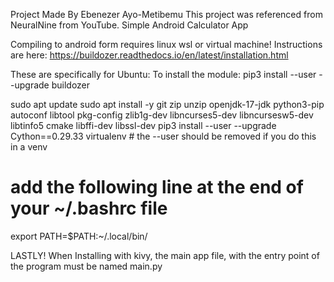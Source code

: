 Project Made By Ebenezer Ayo-Metibemu
This project was referenced from NeuralNine from YouTube. Simple Android Calculator App

Compiling to android form requires linux wsl or virtual machine!
Instructions are here:
https://buildozer.readthedocs.io/en/latest/installation.html

These are specifically for Ubuntu:
To install the module: pip3 install --user --upgrade buildozer

sudo apt update
sudo apt install -y git zip unzip openjdk-17-jdk python3-pip autoconf libtool pkg-config zlib1g-dev libncurses5-dev libncursesw5-dev libtinfo5 cmake libffi-dev libssl-dev
pip3 install --user --upgrade Cython==0.29.33 virtualenv  # the --user should be removed if you do this in a venv

# add the following line at the end of your ~/.bashrc file
export PATH=$PATH:~/.local/bin/

LASTLY! When Installing with kivy, the main app file, with the entry point of the program must be named main.py
